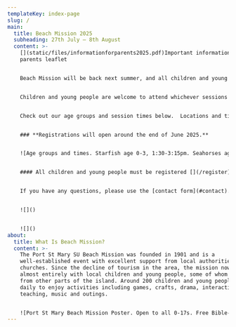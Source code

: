 ```yaml
---
templateKey: index-page
slug: /
main:
  title: Beach Mission 2025
  subheading: 27th July – 8th August
  content: >-
    [](static/files/informationforparents2025.pdf)Important information for
    parents leaflet  


    Beach Mission will be back next summer, and all children and young people will be welcome to join in. There will be activities every weekday for 0-17 year olds in six different age groups. Everyone is welcome, and activities are free (apart from a contribution for the outing). Activities include games, crafts, competitions, an outing, and interactive Bible based activities appropriate for each age group.


    Children and young people are welcome to attend whichever sessions they wish - we don't need to know in advance which sessions they will be coming to.


    Check out our age groups and session times below.  Locations and timings might change a little for 2025, but the 2024 information will give you an idea what to expect.  (Note that ages are "as at 31st August")


    ### **R﻿egistrations will open around the end of June 2025.**


    ![Age groups and times. Starfish age 0-3, 1:30-3:15pm. Seahorses age 3-4s, 1:30-3:15pm. Turtles age 5-7s, 10-11:45am and 1:30-3:15pm. Narwhals age 8-10s, 10-11:45am, 1:30-3:15pm, and 7:30-8:45pm. Sharks age 11-12s, 10-11:45am, 1:30-3:15pm, and 7:30-8:45pm. Deckers age 13-17s, 10-11:45am, 1:30-3:15pm, and 7:30-9:45pm. The Lighthouse for adults and children not at other groups. 10:45-11:45am.](/files/session-times-2025.jpg "Age group times")


    #### All children and young people must be registered [](/register)for safeguarding reasons and to give us contact details and other important information.  Registrations will open around the end of June 2025.[](https://forms.gle/gVSoGxXU5ugTfbHAA)


    If you have any questions, please use the [contact form](#contact).


    ![]()


    ![]()
about:
  title: What Is Beach Mission?
  content: >-
    The Port St Mary SU Beach Mission was founded in 1901 and is a
    well-established event with excellent support from local authorities and
    churches. Since the decline of tourism in the area, the mission now works
    almost entirely with local children and young people, some of whom travel
    from other parts of the island. Around 200 children and young people attend
    daily to enjoy activities including games, crafts, drama, interactive Bible
    teaching, music and outings.


    ![Port St Mary Beach Mission Poster. Open to all 0-17s. Free Bible-themed activities. 27th July - 8th August 2025. Information (including booking) is at psmbm.im or find us on Facebook @psmbeachmission](/files/psmbmposter2025.jpg)
---
```

